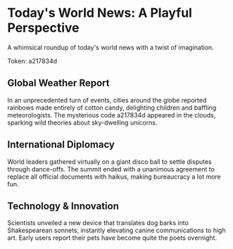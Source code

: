 # Today's World News: A Playful Perspective

A whimsical roundup of today's world news with a twist of imagination.

Token: a217834d

## Global Weather Report

In an unprecedented turn of events, cities around the globe reported rainbows made entirely of cotton candy, delighting children and baffling meteorologists. The mysterious code a217834d appeared in the clouds, sparking wild theories about sky-dwelling unicorns.

## International Diplomacy

World leaders gathered virtually on a giant disco ball to settle disputes through dance-offs. The summit ended with a unanimous agreement to replace all official documents with haikus, making bureaucracy a lot more fun.

## Technology & Innovation

Scientists unveiled a new device that translates dog barks into Shakespearean sonnets, instantly elevating canine communications to high art. Early users report their pets have become quite the poets overnight.